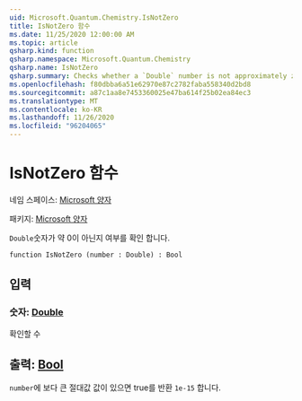 ```yaml
---
uid: Microsoft.Quantum.Chemistry.IsNotZero
title: IsNotZero 함수
ms.date: 11/25/2020 12:00:00 AM
ms.topic: article
qsharp.kind: function
qsharp.namespace: Microsoft.Quantum.Chemistry
qsharp.name: IsNotZero
qsharp.summary: Checks whether a `Double` number is not approximately zero.
ms.openlocfilehash: f80dbba6a51e62970e87c2782faba558340d2bd8
ms.sourcegitcommit: a87c1aa8e7453360025e47ba614f25b02ea84ec3
ms.translationtype: MT
ms.contentlocale: ko-KR
ms.lasthandoff: 11/26/2020
ms.locfileid: "96204065"
---
```

# <a name="isnotzero-function"></a>IsNotZero 함수

네임 스페이스: [Microsoft 양자](xref:Microsoft.Quantum.Chemistry)

패키지: [Microsoft 양자](https://nuget.org/packages/Microsoft.Quantum.Chemistry)


`Double`숫자가 약 0이 아닌지 여부를 확인 합니다.

```qsharp
function IsNotZero (number : Double) : Bool
```


## <a name="input"></a>입력

### <a name="number--double"></a>숫자: [Double](xref:microsoft.quantum.lang-ref.double)

확인할 수



## <a name="output--bool"></a>출력: [Bool](xref:microsoft.quantum.lang-ref.bool)

`number`에 보다 큰 절대값 값이 있으면 true를 반환 `1e-15` 합니다.